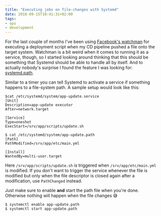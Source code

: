 ```yaml
---
title: "Executing jobs on file-changes with Systemd"
date: 2018-09-15T10:41:31+02:00
tags:
- ops
- development
---
```


For the last couple of months I've been using [Facebook's
watchman](https://facebook.github.io/watchman/) for executing a deployment
script when my CD pipeline pushed a file onto the target system. Watchman is a
bit weird when it comes to running it as a service, though, so I started
looking around thinking that this should be something that Systemd should be
able to handle all by itself. And to actually nobody's surprise I found the
feature I was looking for:
[systemd.path](https://www.freedesktop.org/software/systemd/man/systemd.path.html).

Similar to a timer you can tell Systemd to activate a service if something
happens to a file-system path. A sample setup would look like this:

```
$cat /etc/systemd/system/app-update.service
[Unit]
Description=app-update executor
After=network.target

[Service]
Type=oneshot
ExecStart=/srv/app/scripts/update.sh
```

```
$ cat /etc/systemd/system/app-update.path
[Path]
PathModified=/srv/app/etc/main.yml

[Install]
WantedBy=multi-user.target
```

Here `/srv/app/scripts/update.sh` is triggered when `/srv/app/etc/main.yml` is
modified. If you don't want to trigger the service whenever the file is
modified but only when the file descriptor is closed again after a
modification, use `PathChanged` instead.

Just make sure to enable **and** start the path file when you're done.
Otherwise nothing will happen when the file changes 😅

```
$ systemctl enable app-update.path
$ systemctl start app-update.path
```
